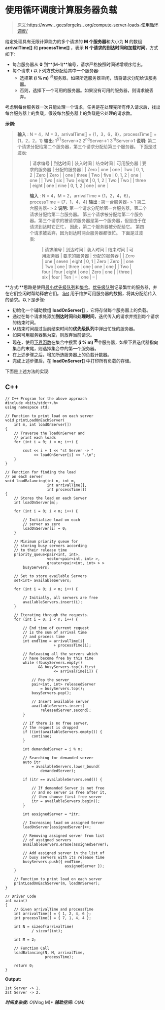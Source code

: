 # 使用循环调度计算服务器负载

> 原文:[https://www . geesforgeks . org/compute-server-loads-使用循环调度/](https://www.geeksforgeeks.org/calculate-server-loads-using-round-robin-scheduling/)

给定处理具有无限计算能力的多个请求的 **M 个服务器**和大小为 **N** 的数组 **arrivalTime[]** 和 **processTime[]** ，表示 **N 个请求的到达时间和加载时间**，方式如下:

*   每台服务器从 **0** 到**(M–1)**编号，请求严格按照时间递增顺序给出。
*   每个请求 **i** 以下列方式分配给其中一个服务器:
    *   选择第 **(i % m)** <sup>台</sup>服务器。如果所选服务器空闲，请将请求分配给该服务器。
    *   否则，选择下一个可用的服务器。如果没有可用的服务器，则请求被丢弃。

考虑到每台服务器一次只能处理一个请求，任务是在处理完所有传入请求后，找出每台服务器上的负载，假设每台服务器上的负载是它处理的请求数。

**示例:**

> **输入** : N = 4，M = 3，arrivalTime[] = {1，3，6，8}，processTime[] = {1，2，2，1}
> **输出**:
> 1<sup>ST</sup>Server->2
> 2<sup>nd</sup>Server->1
> 3<sup>rd</sup>Server->1
> **说明:**
> 第二个请求分配给第二个服务器，第三个请求分配给第三个服务器。
> 下面是过渡表:
> 
> <figure class="table">
> 
> | 请求编号 | 到达时间 | 装入时间 | 结束时间 | 可用服务器 | 要求的服务器 | 分配的服务器 |
> | Zero | one | one | Two | 0, 1, 2 | Zero | Zero |
> | one | three | Two | five | 0, 1, 2 | one | one |
> | Two | six | Two | eight | 0, 1, 2 | Two | Two |
> | three | eight | one | nine | 0, 1, 2 | one | one |
> 
> **输入** : N = 4，M = 2，arrivalTime = {1，2，4，6}，processTime = {7，1，4，4}
> **输出** :
> 第一台服务器- > 1
> 第二台服务器- > 2
> **说明:**
> 第一个请求分配给第一台服务器，第二个请求分配给第二台服务器。
> 第三个请求被分配给第二个服务器。第三个请求的被请求服务器是第一个服务器，但是由于在请求到达时它正忙，
> 因此，第二个服务器被分配给它。
> 第四个请求被丢弃，因为到达时两台服务器都很忙。
> 下面是过渡表:
> 
> <figure class="table">
> 
> | 请求编号 | 到达时间 | 装入时间 | 结束时间 | 可用服务器 | 要求的服务器 | 分配的服务器 |
> | Zero | one | seven | eight | 0, 1 | Zero | Zero |
> | one | Two | one | three | one | one | one |
> | Two | four | four | eight | one | Zero | one |
> | three | six | four | Ten | – | one | – |
> 
> </figure>
> 
> </figure>

**方式:**思路是使用[最小优先级队列](https://www.geeksforgeeks.org/implement-min-heap-using-stl/)和[集合](https://www.geeksforgeeks.org/set-in-cpp-stl/)。[优先级队列](https://www.geeksforgeeks.org/priority-queue-set-1-introduction/)记录繁忙的服务器，并在它们空闲时帮助释放它们。 [Set](https://www.geeksforgeeks.org/set-in-java/) 用于维护可用服务器的数据，将其分配给传入的请求。以下是步骤:

*   初始化一个辅助数组 **loadOnServer[]** ，它将存储每个服务器上的负载。
*   通过在每个请求处添加**到达时间**和**处理时间**，迭代传入的请求并找到每个请求的结束时间。
*   从结束时间超过当前结束时间的**优先级队列**中弹出忙碌的服务器。
*   如果可用服务器集为空，则放弃当前请求。
*   现在，使用[下界函数](https://www.geeksforgeeks.org/set-lower_bound-function-in-c-stl/)在集合中搜索 **(i % m) <sup>第</sup>个**服务器，如果下界迭代器指向集合的末尾，则选择集合中的第一个服务器。
*   在上述步骤之后，增加所选服务器上的负载计数器。
*   完成上述步骤后，在 **loadOnServer[]** 中打印所有负载的存储。

下面是上述方法的实现:

## C++

```
// C++ Program for the above approach
#include <bits/stdc++.h>
using namespace std;

// Function to print load on each server
void printLoadOnEachServer(
    int m, int loadOnServer[])
{
    // Traverse the loadOnServer and
    // print each loads
    for (int i = 0; i < m; i++) {

        cout << i + 1 << "st Server -> "
             << loadOnServer[i] << ".\n";
    }
}

// Function for finding the load
// on each server
void loadBalancing(int n, int m,
                   int arrivalTime[],
                   int processTime[])
{
    // Stores the load on each Server
    int loadOnServer[m];

    for (int i = 0; i < m; i++) {

        // Initialize load on each
        // server as zero
        loadOnServer[i] = 0;
    }

    // Minimum priority queue for
    // storing busy servers according
    // to their release time
    priority_queue<pair<int, int>,
                   vector<pair<int, int> >,
                   greater<pair<int, int> > >
        busyServers;

    // Set to store available Servers
    set<int> availableServers;

    for (int i = 0; i < m; i++) {

        // Initially, all servers are free
        availableServers.insert(i);
    }

    // Iterating through the requests.
    for (int i = 0; i < n; i++) {

        // End time of current request
        // is the sum of arrival time
        // and process time
        int endTime = arrivalTime[i]
                      + processTime[i];

        // Releasing all the servers which
        // have become free by this time
        while (!busyServers.empty()
               && busyServers.top().first
                      <= arrivalTime[i]) {

            // Pop the server
            pair<int, int> releasedServer
                = busyServers.top();
            busyServers.pop();

            // Insert available server
            availableServers.insert(
                releasedServer.second);
        }

        // If there is no free server,
        // the request is dropped
        if ((int)availableServers.empty()) {
            continue;
        }

        int demandedServer = i % m;

        // Searching for demanded server
        auto itr
            = availableServers.lower_bound(
                demandedServer);

        if (itr == availableServers.end()) {

            // If demanded Server is not free
            // and no server is free after it,
            // then choose first free server
            itr = availableServers.begin();
        }

        int assignedServer = *itr;

        // Increasing load on assigned Server
        loadOnServer[assignedServer]++;

        // Removing assigned server from list
        // of assigned servers
        availableServers.erase(assignedServer);

        // Add assigned server in the list of
        // busy servers with its release time
        busyServers.push({ endTime,
                           assignedServer });
    }

    // Function to print load on each server
    printLoadOnEachServer(m, loadOnServer);
}

// Driver Code
int main()
{
    // Given arrivalTime and processTime
    int arrivalTime[] = { 1, 2, 4, 6 };
    int processTime[] = { 7, 1, 4, 4 };

    int N = sizeof(arrivalTime)
            / sizeof(int);

    int M = 2;

    // Function Call
    loadBalancing(N, M, arrivalTime,
                  processTime);

    return 0;
}
```

**Output:** 

```
1st Server -> 1.
2st Server -> 2.
```

***时间复杂度:** O(N*log M)*
***辅助空间:** O(M)*